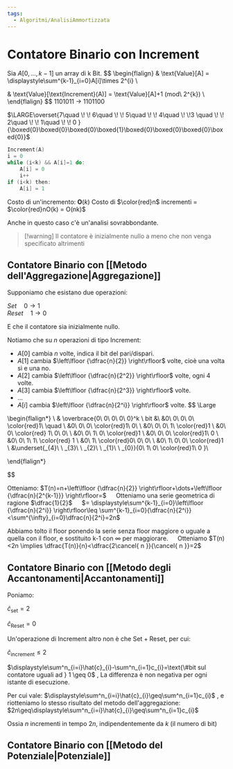 ```yaml
---
tags:
  - Algoritmi/AnalisiAmmortizzata
---
```

# Contatore Binario con Increment

Sia $A[0,\dots ,k-1]$ un array di k Bit.
$$
\begin{flalign}
& \text{Value}[A] = \displaystyle\sum^{k-1}_{i=0}A[i]\times 2^{i} \\

& \text{Value}[\text{Increment}(A)] = \text{Value}[A]+1 (mod\ 2^{k}) \\
\end{flalign}
$$
1101011 $\to$ 1101100

$\LARGE\overset{7\quad \! \! 6\quad \! \! 5\quad \! \! 4\quad \! \!3 \quad \! \! 2\quad \! \! 1\quad \! \! 0 }{\boxed{0}\boxed{0}\boxed{0}\boxed{1}\boxed{0}\boxed{0}\boxed{0}\boxed{0}}$

```c
Increment(A)
i = 0
while (i<k) && A[i]=1 do:
	A[i] = 0
	i++
if (i<k) then:
	A[i] = 1
```

Costo di un'incremento: $\mathbf{O}(k)$
Costo di $\color{red}n$ incrementi = $\color{red}nO(k) = O(nk)$

Anche in questo caso c'è un'analisi sovrabbondante.

>[!warning] Il contatore è inizialmente nullo a meno che non venga specificato altrimenti

## Contatore Binario con [[Metodo dell'Aggregazione|Aggregazione]]

Supponiamo che esistano due operazioni:

$Set \quad 0 \longrightarrow 1$ </br>
$Reset \quad 1 \longrightarrow 0$ </br>

E che il contatore sia inizialmente nullo.

Notiamo che su $n$ operazioni di tipo $\text{Increment}$:
- $A[0]$ cambia $n$ volte, indica il bit del pari/dispari.
- $A[1]$ cambia $\left\lfloor {\dfrac{n}{2}} \right\rfloor$ volte, cioè una volta sì e una no.
- $A[2]$ cambia $\left\lfloor {\dfrac{n}{2^2}} \right\rfloor$ volte, ogni 4 volte.
- $A[3]$ cambia $\left\lfloor {\dfrac{n}{2^3}} \right\rfloor$ volte.
- ...
- $A[i]$ cambia $\left\lfloor {\dfrac{n}{2^i}} \right\rfloor$ volte.
$$ \Large

\begin{flalign*} \\
& \overbrace{0\ 0\ 0\ 0\ 0}^k \ bit &\\
&0\ 0\ 0\ 0\ \color{red}1\ \quad \\
&0\ 0\ 0\ \color{red}1\ 0\ \\
&0\ 0\ 0\ 1\ \color{red}1 \\
&0\ 0\ \color{red} 1\ 0\ 0\ \\
&0\ 0\ 1\ 0\ \color{red}1 \\
&0\ 0\ 0\ \color{red}1\ 0 \\
&0\ 0\ 1\ 1\ \color{red} 1 \\
&0\ 1\ \color{red}0\ 0\ 0\ \\
&0\ 1\ 0\ 0\ \color{red}1 \\
&\underset{_{4}\ \ _{3}\ \ _{2}\ \ _{1}\ \ _{0}}{0\ 1\ 0\ \color{red}1\ 0 }\\

\end{flalign*}

$$

Otteniamo:
$T(n)=n+\left\lfloor {\dfrac{n}{2}} \right\rfloor+\dots+\left\lfloor {\dfrac{n}{2^{k-1}}} \right\rfloor=$  
Otteniamo una serie geometrica di ragione $\dfrac{1}{2}$  
$= \displaystyle\sum^{k-1}_{i=0}\left\lfloor {\dfrac{n}{2^i}} \right\rfloor\leq \sum^{k-1}_{i=0}{\dfrac{n}{2^i}}<\sum^{\infty}_{i=0}\dfrac{n}{2^i}=2n$

Abbiamo tolto il floor ponendo la serie senza floor maggiore o uguale a quella con il floor, e sostituito k-1 con $\infty$ per maggiorare.  
Otteniamo $T(n)<2n \implies \dfrac{T(n)}{n}<\dfrac{2\cancel{ n }}{\cancel{ n }}=2$ 
<br>

## Contatore Binario con [[Metodo degli Accantonamenti|Accantonamenti]]

Poniamo:

$\hat{c}_{\text{set}}=2$  

$\hat{c}_{\text{Reset}}=0$  


Un'operazione di $\text{Increment}$ altro non è che $\text{Set}+\text{Reset}$, per cui: 

$\hat{c}_{\text{increment}}\leq 2$  


$\displaystyle\sum^n_{i=i}\hat{c}_{i}-\sum^n_{i=1}c_{i}=\text{\#bit sul contatore uguali ad } 1 \geq 0$ , La differenza è non negativa per ogni istante di esecuzione. 

Per cui vale: $\displaystyle\sum^n_{i=i}\hat{c}_{i}\geq\sum^n_{i=1}c_{i}$ , e riotteniamo lo stesso risultato del metodo dell'aggregazione: $2n\geq\displaystyle\sum^n_{i=i}\hat{c}_{i}\geq\sum^n_{i=1}c_{i}$ 


Ossia $n$ incrementi in tempo $2n$, indipendentemente da $k$  (il numero di bit) 


## Contatore Binario con [[Metodo del Potenziale|Potenziale]]
